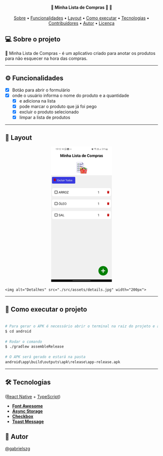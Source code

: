 <h4 align="center"> 
	🚧 Minha Lista de Compras 🚀 🚧
</h4>

<p align="center">
 <a href="#-sobre-o-projeto">Sobre</a> •
 <a href="#-funcionalidades">Funcionalidades</a> •
 <a href="#-layout">Layout</a> • 
 <a href="#-como-executar-o-projeto">Como executar</a> • 
 <a href="#-tecnologias">Tecnologias</a> • 
 <a href="#-contribuidores">Contribuidores</a> • 
 <a href="#-autor">Autor</a> • 
 <a href="#user-content--licença">Licença</a>
</p>

## 💻 Sobre o projeto

🧺 Minha Lista de Compras - é um aplicativo criado para anotar os produtos para não esquecer na hora das compras. 

---

## ⚙️ Funcionalidades

- [x] Botão para abrir o formulário
- [x] onde o usuário informa o nome do produto e a quantidade
  - [x] e adiciona na lista
  - [x] pode marcar o produto que já foi pego
  - [x] excluir o produto selecionado
  - [x] limpar a lista de produtos

---

## 🎨 Layout
  
  <p align="center">
    <img alt="Home" src="./src/assets/home.jpg" width="200px">

    <img alt="Detalhes" src="./src/assets/details.jpg" width="200px">
  </p>

---

## 🚀 Como executar o projeto

```bash

# Para gerar o APK é necessário abrir o terminal na raiz do projeto e acessar a pasta android 
$ cd android

# Rodar o comando
$ ./gradlew assembleRelease

# O APK será gerado e estará na pasta
android\app\build\outputs\apk\release\app-release.apk

```

---

## 🛠 Tecnologias

([React Native](http://www.reactnative.com/)  +  [TypeScript](https://www.typescriptlang.org/))

-   **[Font Awesome](https://fontawesome.com/v5/docs/web/use-with/react-native)**
-   **[Async Storage](https://reactnative.dev/docs/asyncstorage)**
-   **[Checkbox](https://reactnative.dev/docs/checkbox)**
-   **[Toast Message](https://www.npmjs.com/package/react-native-toast-message)**

## 🦸 Autor

<a href="https://github.com/gabrielszg">
  <p>@gabrielszg</p>
</a>